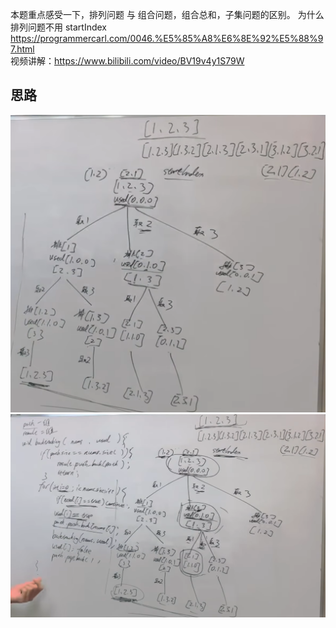 本题重点感受一下，排列问题 与 组合问题，组合总和，子集问题的区别。 为什么排列问题不用 startIndex 
https://programmercarl.com/0046.%E5%85%A8%E6%8E%92%E5%88%97.html   
视频讲解：https://www.bilibili.com/video/BV19v4y1S79W   

## 思路
![img_1.png](img_1.png)
![img_2.png](img_2.png)